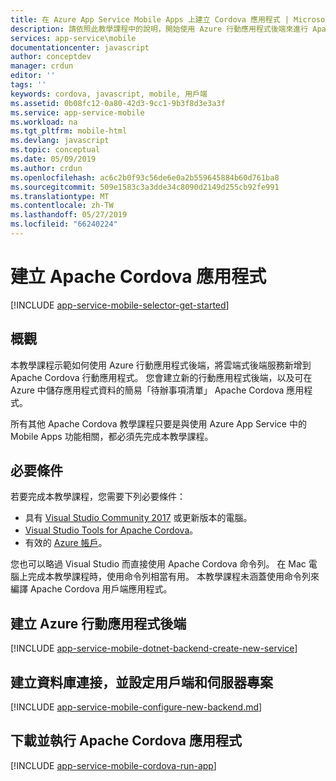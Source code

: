 ```yaml
---
title: 在 Azure App Service Mobile Apps 上建立 Cordova 應用程式 | Microsoft Docs
description: 請依照此教學課程中的說明，開始使用 Azure 行動應用程式後端來進行 Apache Cordova 開發
services: app-service\mobile
documentationcenter: javascript
author: conceptdev
manager: crdun
editor: ''
tags: ''
keywords: cordova, javascript, mobile, 用戶端
ms.assetid: 0b08fc12-0a80-42d3-9cc1-9b3f8d3e3a3f
ms.service: app-service-mobile
ms.workload: na
ms.tgt_pltfrm: mobile-html
ms.devlang: javascript
ms.topic: conceptual
ms.date: 05/09/2019
ms.author: crdun
ms.openlocfilehash: ac6c2b0f93c56de6e0a2b559645884b60d761ba8
ms.sourcegitcommit: 509e1583c3a3dde34c8090d2149d255cb92fe991
ms.translationtype: MT
ms.contentlocale: zh-TW
ms.lasthandoff: 05/27/2019
ms.locfileid: "66240224"
---
```

# <a name="create-an-apache-cordova-app"></a>建立 Apache Cordova 應用程式
[!INCLUDE [app-service-mobile-selector-get-started](../../includes/app-service-mobile-selector-get-started.md)]

## <a name="overview"></a>概觀
本教學課程示範如何使用 Azure 行動應用程式後端，將雲端式後端服務新增到 Apache Cordova 行動應用程式。  您會建立新的行動應用程式後端，以及可在 Azure 中儲存應用程式資料的簡易「待辦事項清單」  Apache Cordova 應用程式。

所有其他 Apache Cordova 教學課程只要是與使用 Azure App Service 中的 Mobile Apps 功能相關，都必須先完成本教學課程。

## <a name="prerequisites"></a>必要條件
若要完成本教學課程，您需要下列必要條件：

* 具有 [Visual Studio Community 2017] 或更新版本的電腦。
* [Visual Studio Tools for Apache Cordova]。
* 有效的 [Azure 帳戶](https://azure.microsoft.com/pricing/free-trial/)。

您也可以略過 Visual Studio 而直接使用 Apache Cordova 命令列。  在 Mac 電腦上完成本教學課程時，使用命令列相當有用。  本教學課程未涵蓋使用命令列來編譯 Apache Cordova 用戶端應用程式。

## <a name="create-an-azure-mobile-app-backend"></a>建立 Azure 行動應用程式後端
[!INCLUDE [app-service-mobile-dotnet-backend-create-new-service](../../includes/app-service-mobile-dotnet-backend-create-new-service.md)]

## <a name="create-a-database-connection-and-configure-the-client-and-server-project"></a>建立資料庫連接，並設定用戶端和伺服器專案
[!INCLUDE [app-service-mobile-configure-new-backend.md](../../includes/app-service-mobile-configure-new-backend.md)]

## <a name="download-and-run-the-apache-cordova-app"></a>下載並執行 Apache Cordova 應用程式
[!INCLUDE [app-service-mobile-cordova-run-app](../../includes/app-service-mobile-cordova-run-app.md)]
<!-- URLs -->
[Azure 入口網站]: https://portal.azure.com/

[Visual Studio Community 2017]: https://www.visualstudio.com/
[Visual Studio Tools for Apache Cordova]: https://www.visualstudio.com/en-us/features/cordova-vs.aspx